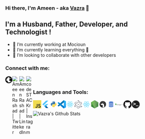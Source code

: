 ### Hi there, I'm Ameen - aka [Vazra](vazra.github.io) 👋

## I'm a Husband, Father, Developer, and Technologist !

- 🔭 I’m currently working at Mocioun
- 🌱 I’m currently learning everything 🤣
- 👯 I’m looking to collaborate with other developers
  <!-- - 🥅 2020 Goals: Contribute more to Open Source projects -->
  <!-- - ⚡ Fun fact: I love to draw and play guitar / drums -->

### Connect with me:

[<img align="left" alt="vazra.github.io" width="22px" src="https://raw.githubusercontent.com/iconic/open-iconic/master/svg/globe.svg" />][website]
[<img align="left" alt="Ameen Rashad | Twitter" width="22px" src="https://cdn.jsdelivr.net/npm/simple-icons@v3/icons/twitter.svg" />][twitter]
[<img align="left" alt="Ameen Rashad | LinkedIn" width="22px" src="https://cdn.jsdelivr.net/npm/simple-icons@v3/icons/linkedin.svg" />][linkedin]

[<img align="left" alt="codeSTACKr | Instagram" width="22px" src="https://cdn.jsdelivr.net/npm/simple-icons@v3/icons/facebook.svg" />][facebook]

<br />

### Languages and Tools:

[<img align="left" alt="JavaScript" width="26px" src="https://raw.githubusercontent.com/github/explore/80688e429a7d4ef2fca1e82350fe8e3517d3494d/topics/javascript/javascript.png" />][website]
[<img align="left" alt="JavaScript" width="26px" src="https://raw.githubusercontent.com/github/explore/80688e429a7d4ef2fca1e82350fe8e3517d3494d/topics/flutter/flutter.png" />][flutter]
[<img align="left" alt="JavaScript" width="26px" src="https://raw.githubusercontent.com/github/explore/80688e429a7d4ef2fca1e82350fe8e3517d3494d/topics/python/python.png" />][python]
[<img align="left" alt="Visual Studio Code" width="26px" src="https://raw.githubusercontent.com/github/explore/80688e429a7d4ef2fca1e82350fe8e3517d3494d/topics/visual-studio-code/visual-studio-code.png" />][vscode]
[<img align="left" alt="React" width="26px" src="https://raw.githubusercontent.com/github/explore/80688e429a7d4ef2fca1e82350fe8e3517d3494d/topics/react/react.png" />][website]
[<img align="left" alt="HTML5" width="26px" src="https://raw.githubusercontent.com/github/explore/80688e429a7d4ef2fca1e82350fe8e3517d3494d/topics/electron/electron.png" />][electron]
[<img align="left" alt="HTML5" width="26px" src="https://raw.githubusercontent.com/github/explore/80688e429a7d4ef2fca1e82350fe8e3517d3494d/topics/react-native/react-native.png" />][reactnative]

[<img align="left" alt="Node.js" width="26px" src="https://raw.githubusercontent.com/github/explore/80688e429a7d4ef2fca1e82350fe8e3517d3494d/topics/nodejs/nodejs.png" />][website]
[<img align="left" alt="Deno" width="26px" src="https://raw.githubusercontent.com/github/explore/361e2821e2dea67711cde99c9c40ed357061cf27/topics/deno/deno.png" />][deno]
[<img align="left" alt="SQL" width="26px" src="https://raw.githubusercontent.com/github/explore/80688e429a7d4ef2fca1e82350fe8e3517d3494d/topics/sql/sql.png" />][sqlite]
[<img align="left" alt="MongoDB" width="26px" src="https://raw.githubusercontent.com/github/explore/80688e429a7d4ef2fca1e82350fe8e3517d3494d/topics/mongodb/mongodb.png" />][mongodb]
[<img align="left" alt="GitHub" width="26px" src="https://raw.githubusercontent.com/github/explore/78df643247d429f6cc873026c0622819ad797942/topics/github/github.png" />][github]
[<img align="left" alt="HTML5" width="26px" src="https://raw.githubusercontent.com/github/explore/80688e429a7d4ef2fca1e82350fe8e3517d3494d/topics/terminal/terminal.png" />][zsh]

<br />
<br />

<img align="left" alt="Vazra's Github Stats" src="https://github-readme-stats.codestackr.vercel.app/api?username=vazra&show_icons=true&hide_border=true" />

[website]: https://vazra.github.io
[twitter]: https://twitter.com/ameenrashad
[linkedin]: https://linkedin.com/in/ameenrashad
[facebook]: https://facebook.com/ameenrashad
[react]: http://reactjs.org
[reactnative]: http://reactnative.dev
[flutter]: http://flutter.dev
[electron]: http://electronjs.org
[python]: https://www.python.org
[zsh]: https://ohmyz.sh
[github]: http://github.com/vazra
[mongodb]: http://mongodb.com
[sqlite]: http://sqlite.org
[deno]: https://deno.land
[vscode]: https://code.visualstudio.com

